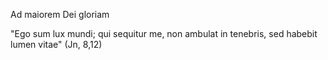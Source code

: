 Ad maiorem Dei gloriam

"Ego sum lux mundi; qui sequitur me, non ambulat in tenebris, sed habebit lumen vitae" (Jn, 8,12)

<!---
mateus-gf/mateus-gf is a ✨ special ✨ repository because its `README.md` (this file) appears on your GitHub profile.
You can click the Preview link to take a look at your changes.
--->
